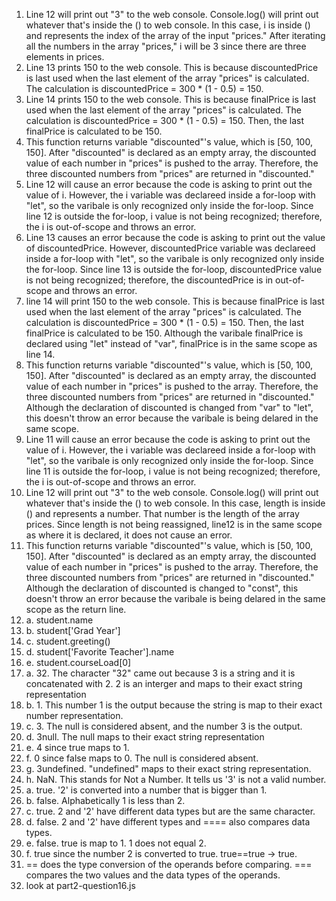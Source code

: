 1. Line 12 will print out "3" to the web console. Console.log()
   will print out whatever that's inside the () to web console. In this case, 
   i is inside () and represents the index of the array of the input "prices." 
   After iterating all the numbers in the array "prices," i will be 3 since
   there are three elements in prices.
2. Line 13 prints 150 to the web console. This is because discountedPrice is 
   last used when the last element of the array "prices" is calculated. The 
   calculation is discountedPrice = 300 * (1 - 0.5) = 150.
3. Line 14 prints 150 to the web console. This is because finalPrice is 
   last used when the last element of the array "prices" is calculated. The 
   calculation is discountedPrice = 300 * (1 - 0.5) = 150. Then, the last
   finalPrice is calculated to be 150.
4. This function returns variable "discounted"'s value, which is [50, 100, 150].
   After "discounted" is declared as an empty array, the discounted value of
   each number in "prices" is pushed to the array. Therefore, the three
   discounted numbers from "prices" are returned in "discounted."
5. Line 12 will cause an error because the code is asking to print out the value
   of i. However, the i variable was declareed inside a for-loop with "let", so the varibale is only recognized only inside the for-loop. Since line 12 is outside the for-loop, i value is not being recognized; therefore, the i is 
   out-of-scope and throws an error. 
6. Line 13 causes an error because the code is asking to print out the value of
   discountedPrice. However, discountedPrice variable was declareed inside a 
   for-loop with "let", so the varibale is only recognized only inside the
   for-loop. Since line 13 is outside the for-loop, discountedPrice value is
   not being recognized; therefore, the discountedPrice is in out-of-scope and
   throws an error. 
7. line 14 will print 150 to the web console. This is because finalPrice is 
   last used when the last element of the array "prices" is calculated. The 
   calculation is discountedPrice = 300 * (1 - 0.5) = 150. Then, the last
   finalPrice is calculated to be 150. Although the varibale finalPrice is 
   declared using "let" instead of "var", finalPrice is in the same scope as
   line 14. 
8. This function returns variable "discounted"'s value, which is [50, 100, 150].
   After "discounted" is declared as an empty array, the discounted value of
   each number in "prices" is pushed to the array. Therefore, the three
   discounted numbers from "prices" are returned in "discounted." Although the
   declaration of discounted is changed from "var" to "let", this doesn't throw
   an error because the varibale is being delared in the same scope. 
9. Line 11 will cause an error because the code is asking to print out the value
   of i. However, the i variable was declareed inside a for-loop with "let", so the varibale is only recognized only inside the for-loop. Since line 11 is outside the for-loop, i value is not being recognized; therefore, the i is 
   out-of-scope and throws an error. 
10. Line 12 will print out "3" to the web console. Console.log() will print out
    whatever that's inside the () to web console. In this case, length is 
    inside () and represents a number. That number is the length of the array
    prices. Since length is not being reassigned, line12 is in the same scope
    as where it is declared, it does not cause an error. 
11. This function returns variable "discounted"'s value, which is [50, 100, 150].
   After "discounted" is declared as an empty array, the discounted value of
   each number in "prices" is pushed to the array. Therefore, the three
   discounted numbers from "prices" are returned in "discounted." Although the
   declaration of discounted is changed to "const", this doesn't throw
   an error because the varibale is being delared in the same scope as the
   return line. 
12. a. student.name
12. b. student['Grad Year']
12. c. student.greeting()
12. d. student['Favorite Teacher'].name
12. e. student.courseLoad[0]
13. a. 32. The character "32" came out because 3 is a string and it is
    concatenated with 2. 2 is an interger and maps to their exact string
    representation
13. b. 1. This number 1 is the output because the string is map to their exact
    number representation. 
13. c. 3. The null is considered absent, and the number 3 is the output. 
13. d. 3null. The null maps to their exact string representation 
13. e. 4 since true maps to 1.
13. f. 0 since false maps to 0. The null is considered absent.
13. g. 3undefined. "undefined" maps to their exact string representation.
13. h. NaN. This stands for Not a Number. It tells us '3' is not a valid number. 
14. a. true. '2' is converted into a number that is bigger than 1.
14. b. false. Alphabetically 1 is less than 2. 
14. c. true. 2 and '2' have different data types but are the same character.
14. d. false. 2 and '2' have different types and ==== also compares data types. 
14. e. false. true is map to 1. 1 does not equal 2. 
14. f. true since the number 2 is converted to true. true==true -> true.
15. == does the type conversion of the operands before comparing. === compares
    the two values and the data types of the operands.
16. look at part2-question16.js 

